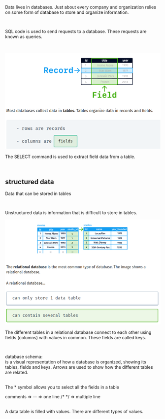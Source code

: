 Data lives in databases. Just about every company and organization relies on some form of database to store and organize information.


<br>

SQL code is used to send requests to a database. These requests are known as queries.

<br>

![sql](./img/sql.png)

The SELECT command is used to extract field data from a table․

<br>

## structured data
Data that can be stored in tables

<br>

Unstructured data is information that is difficult to store in tables.

![relational](./img/relational.png)

The different tables in a relational database connect to each other using fields (columns) with values in common. These fields are called keys.

<br>

database schema:
<br>
is a visual representation of how a database is organized, showing its tables, fields and keys. Arrows are used to show how the different tables are related.

<br>
The * symbol allows you to select all the fields in a table


<br>

comments => -- => one line
            /* */ => multiple line


















<br>
A data table is filled with values. There are different types of values.

